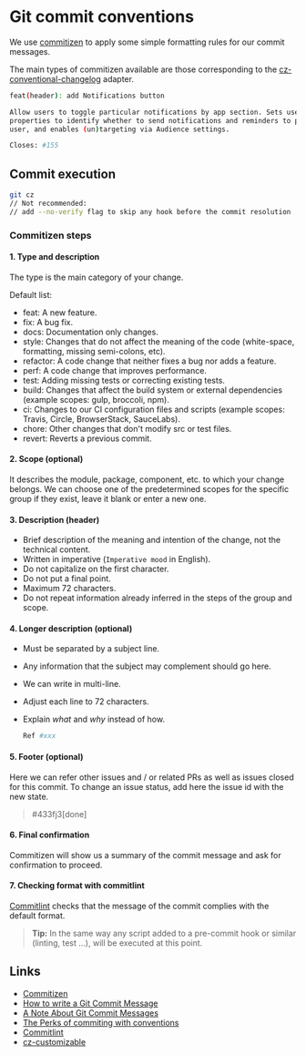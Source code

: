 # Git commit conventions

We use [commitizen](https://commitizen.github.io/cz-cli/) to apply some simple formatting rules for our commit messages.

The main types of commitizen available are those corresponding to the [cz-conventional-changelog](https://github.com/commitizen/cz-conventional-changelog) adapter.

```bash
feat(header): add Notifications button

Allow users to toggle particular notifications by app section. Sets user
properties to identify whether to send notifications and reminders to particular
user, and enables (un)targeting via Audience settings.

Closes: #155
```

## Commit execution

```bash
git cz
// Not recommended:
// add --no-verify flag to skip any hook before the commit resolution
```

### Commitizen steps

#### 1. Type and description

The type is the main category of your change.

Default list:

- feat: A new feature.
- fix: A bug fix.
- docs: Documentation only changes.
- style: Changes that do not affect the meaning of the code (white-space, formatting, missing semi-colons, etc).
- refactor: A code change that neither fixes a bug nor adds a feature.
- perf: A code change that improves performance.
- test: Adding missing tests or correcting existing tests.
- build: Changes that affect the build system or external dependencies (example scopes: gulp, broccoli, npm).
- ci: Changes to our CI configuration files and scripts (example scopes: Travis, Circle, BrowserStack, SauceLabs).
- chore: Other changes that don't modify src or test files.
- revert: Reverts a previous commit.

#### 2. Scope (optional)

It describes the module, package, component, etc. to which your change belongs.
We can choose one of the predetermined scopes for the specific group if they exist, leave it blank or enter a new one.

#### 3. Description (header)

- Brief description of the meaning and intention of the change, not the technical content.
- Written in imperative (`Imperative mood` in English).
- Do not capitalize on the first character.
- Do not put a final point.
- Maximum 72 characters.
- Do not repeat information already inferred in the steps of the group and scope.

#### 4. Longer description (optional)

- Must be separated by a subject line.
- Any information that the subject may complement should go here.
- We can write in multi-line.
- Adjust each line to 72 characters.
- Explain _what_ and _why_ instead of how.

  ```bash
  Ref #xxx
  ```

#### 5. Footer (optional)

Here we can refer other issues and / or related PRs as well as issues closed for this commit.
To change an issue status, add here the issue id with the new state.

> #433fj3[done]


#### 6. Final confirmation

Commitizen will show us a summary of the commit message and ask for confirmation to proceed.

#### 7. Checking format with commitlint

[Commitlint](https://github.com/conventional-changelog/commitlint) checks that the message of the commit complies with the default format.

> **Tip:** In the same way any script added to a pre-commit hook or similar (linting, test ...), will be executed at this point.

## Links

- [Commitizen](https://commitizen.github.io/cz-cli/)
- [How to write a Git Commit Message](https://chris.beams.io/posts/git-commit/)
- [A Note About Git Commit Messages](https://tbaggery.com/2008/04/19/a-note-about-git-commit-messages.html)
- [The Perks of commiting with conventions](https://slides.com/marionebl/the-perks-of-committing-with-conventions#/)
- [Commitlint](https://github.com/conventional-changelog/commitlint)
- [cz-customizable](https://github.com/leonardoanalista/cz-customizable)
